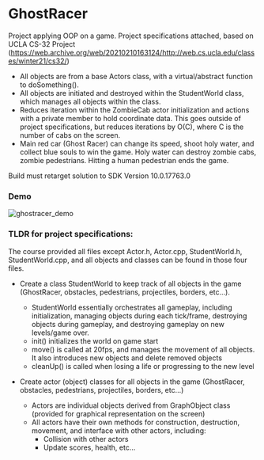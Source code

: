# GhostRacer

Project applying OOP on a game. Project specifications attached, based on UCLA CS-32 Project (https://web.archive.org/web/20210210163124/http://web.cs.ucla.edu/classes/winter21/cs32/)

- All objects are from a base Actors class, with a virtual/abstract function to doSomething().
- All objects are initiated and destroyed within the StudentWorld class, which manages all objects within the class.
- Reduces iteration within the ZombieCab actor initialization and actions with a private member to hold coordinate data. This goes outside of project specifications, but reduces iterations by O(C), where C is the number of cabs on the screen.
- Main red car (Ghost Racer) can change its speed, shoot holy water, and collect blue souls to win the game. Holy water can destroy zombie cabs, zombie pedestrians. Hitting a human pedestrian ends the game.

Build must retarget solution to SDK Version 10.0.17763.0

### Demo
![ghostracer_demo](https://user-images.githubusercontent.com/77988513/114477759-04b31680-9bba-11eb-897b-a882571c4248.gif)

### TLDR for project specifications:

The course provided all files except Actor.h, Actor.cpp, StudentWorld.h, StudentWorld.cpp, and all objects and classes can be found in those four files.

- Create a class StudentWorld to keep track of all objects in the game (GhostRacer, obstacles, pedestrians, projectiles, borders, etc...).

  - StudentWorld essentially orchestrates all gameplay, including initialization, managing objects during each tick/frame, destroying objects during gameplay, and destroying gameplay on new levels/game over.
  - init() initializes the world on game start
  - move() is called at 20fps, and manages the movement of all objects. It also introduces new objects and delete removed objects
  - cleanUp() is called when losing a life or progressing to the new level

- Create actor (object) classes for all objects in the game (GhostRacer, obstacles, pedestrians, projectiles, borders, etc...)
  - Actors are individual objects derived from GraphObject class (provided for graphical representation on the screen)
  - All actors have their own methods for construction, destruction, movement, and interface with other actors, including:
    - Collision with other actors
    - Update scores, health, etc...
